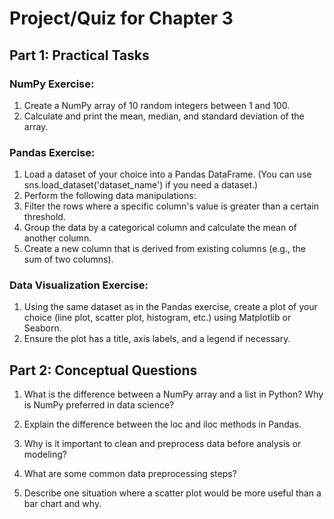 # Project/Quiz for Chapter 3
## Part 1: Practical Tasks

### NumPy Exercise:

1. Create a NumPy array of 10 random integers between 1 and 100.
1. Calculate and print the mean, median, and standard deviation of the array.

### Pandas Exercise:

1. Load a dataset of your choice into a Pandas DataFrame. (You can use sns.load_dataset('dataset_name') if you need a dataset.)
1. Perform the following data manipulations:
1. Filter the rows where a specific column's value is greater than a certain threshold.
1. Group the data by a categorical column and calculate the mean of another column.
1. Create a new column that is derived from existing columns (e.g., the sum of two columns).

### Data Visualization Exercise:

1. Using the same dataset as in the Pandas exercise, create a plot of your choice (line plot, scatter plot, histogram, etc.) using Matplotlib or Seaborn.
1. Ensure the plot has a title, axis labels, and a legend if necessary.

## Part 2: Conceptual Questions

1. What is the difference between a NumPy array and a list in Python? Why is NumPy preferred in data science?

1. Explain the difference between the loc and iloc methods in Pandas.

1. Why is it important to clean and preprocess data before analysis or modeling?

1. What are some common data preprocessing steps?

1. Describe one situation where a scatter plot would be more useful than a bar chart and why.
